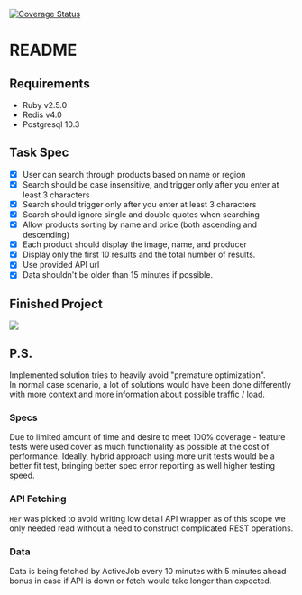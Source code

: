 [![Coverage Status](https://coveralls.io/repos/github/aterris/simplecov-shield/badge.svg?branch=master)](https://coveralls.io/github/aterris/simplecov-shield?branch=master)

# README

## Requirements
* Ruby v2.5.0
* Redis v4.0
* Postgresql 10.3

## Task Spec

- [x]  User can search through products based on name or region
- [x]  Search should be case insensitive, and trigger only after you enter at least 3 characters
- [x]  Search should trigger only after you enter at least 3 characters
- [x]  Search should ignore single and double quotes when searching
- [x]  Allow products sorting by name and price (both ascending and descending)
- [x]  Each product should display the image, name, and producer
- [x]  Display only the first 10 results and the total number of results.
- [x]  Use provided API url
- [x]  Data shouldn't be older than 15 minutes if possible.

## Finished Project
![](https://api.monosnap.com/rpc/file/download?id=BXjK0z8gu1wGFYW7Or6oaQDePoUI2h)


## P.S.
Implemented solution tries to heavily avoid "premature optimization". <br>
In normal case scenario, a lot of solutions would have been done differently with more context and more information about possible traffic / load.

### Specs
Due to limited amount of time and desire to meet 100% coverage - feature tests were used cover as much functionality as possible at the cost of performance.
Ideally, hybrid approach using more unit tests would be a better fit test, bringing better spec error reporting as well higher testing speed.
### API Fetching
`Her` was picked to avoid writing low detail API wrapper as of this scope we only needed read without a need to construct complicated REST operations.
### Data
Data is being fetched by ActiveJob every 10 minutes with 5 minutes ahead bonus in case if API is down or fetch would take longer than expected. 